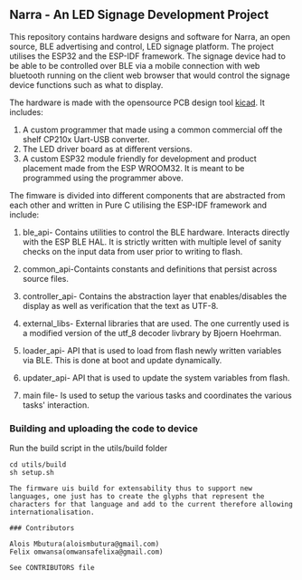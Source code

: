 
## Narra - An LED Signage Development Project

This repository contains hardware designs and software for Narra, an open source, BLE advertising and control, LED signage platform. The project utilises the ESP32 and the ESP-IDF framework. The signage device had to be able to be controlled over BLE via a mobile connection with web bluetooth running on the client web browser that would control the signage device functions such as what to display.

The hardware is made with the opensource PCB design tool [kicad](http://kicad-pcb.org/). It includes:

1. A custom programmer that made using a common commercial off the shelf CP210x Uart-USB converter.
2. The LED driver board as at different versions.
3. A custom ESP32 module friendly for development and product placement made from the ESP WROOM32. It is meant to be programmed using the programmer above.


The fimware is divided into different components that are abstracted from each other and written in Pure C utilising the ESP-IDF framework and include:

1. ble_api- Contains utilities to control the BLE hardware. Interacts directly with the ESP BLE HAL. It is strictly written with multiple level of sanity checks on the input data from user prior to writing to flash.

2. common_api-Containts constants and definitions that persist across source files.

3. controller_api- Contains the abstraction layer that enables/disables the display as well as verification that the text as UTF-8.

4. external_libs- External libraries that are used. The one currently used is a modified version of the utf_8 decoder livbrary by Bjoern Hoehrman.

5. loader_api- API that is used to load from flash newly written variables via BLE. This is done at boot and update dynamically.

6. updater_api- API that is used to update the system variables from flash.

7. main file- Is used to setup the various tasks and coordinates the various tasks' interaction.

### Building and uploading the code to device

Run the build script in the utils/build folder
```shell
cd utils/build
sh setup.sh

The firmware uis build for extensability thus to support new languages, one just has to create the glyphs that represent the characters for that language and add to the current therefore allowing internationalisation.

### Contributors

Alois Mbutura(aloismbutura@gmail.com)
Felix omwansa(omwansafelixa@gmail.com)

See CONTRIBUTORS file
```